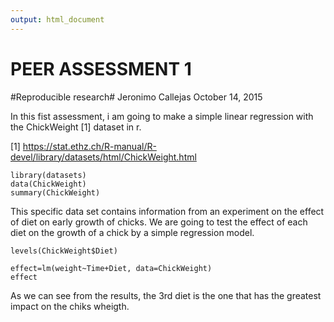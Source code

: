 ```yaml
---
output: html_document
---
```


PEER ASSESSMENT 1
=========================================================

#Reproducible research#
Jeronimo Callejas
October 14, 2015

In this fist assessment, i am going to make a simple linear regression with the ChickWeight [1] dataset in r.

[1] https://stat.ethz.ch/R-manual/R-devel/library/datasets/html/ChickWeight.html

```{r}
library(datasets)
data(ChickWeight)
summary(ChickWeight)
```

This specific data set contains information from an experiment on the effect of diet on early growth of chicks. We are going to test the effect of each diet on the growth of a chick by a simple regression model.

```{r, results='hide', echo=FALSE}
levels(ChickWeight$Diet)
```

```{r}
effect=lm(weight~Time+Diet, data=ChickWeight)
effect
```

As we can see from the results, the 3rd diet is the one that has the greatest impact on the chiks wheigth.
